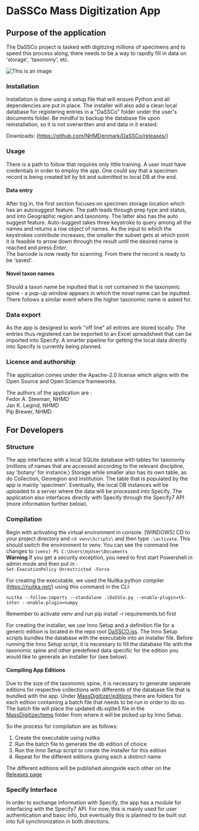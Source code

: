 # DaSSCo Mass Digitization App 

## Purpose of the application
The DaSSCo project is tasked with digitizing millions of specimens and to speed this process along, there needs to be a way to rapidly fill in data on 'storage', 'taxonomy', etc.  

![This is an image](https://github.com/NHMDenmark/DaSSCo/blob/main/docs/MADD_screencap.png)  

### Installation
Installation is done using a setup file that will ensure Python and all dependencies are put in place. The installer will also add a clean local database for registering entries in a "DaSSCo" folder under the user's documents folder. Be mindful to backup the database file upon reinstallation, so it is not overwritten and and data in it erased. 

Downloads: 
(https://github.com/NHMDenmark/DaSSCo/releases/)

### Usage
There is a path to follow that requires only little training. A user must have credentials in order to employ the app. One could say that a specimen record is being created bit by bit and submitted to local DB at the end. 

#### Data entry  
After log in, the first section focuses on specimen storage location which has an autosuggest feature. The path leads through prep type and status, and into Geographic region and taxonomy. The latter also has the auto suggest feature. Auto-suggest takes three keystroke to query among all the names and returns a row object of names. As the input to which the keystrokes contribute increases, the smaller the subset gets at which point it is feasible to arrow down through the result until the desired name is reached and press _Enter_.  
The barcode is now ready for scanning. From there the record is ready to be 'saved'.  

#### Novel taxon names
Should a taxon name be inputted that is *not* contained in the taxonomic spine - a pop-up window appears in which the novel name can be inputted. There follows a similar event where the higher taxonomic name is asked for.  

### Data export  
As the app is designed to work "off line" all entries are stored locally. The entries thus registered can be exported to an Excel spreadsheet that can be imported into Specify. A smarter pipeline for getting the local data directly into Specify is currently being planned. 

### Licence and authorship
The application comes under the Apache-2.0 license which aligns with the Open Source and Open Science frameworks. 
  
The authors of the application are :  
Fedor A. Steeman, NHMD  
Jan K. Legind, NHMD  
Pip Brewer, NHMD

## For Developers 

### Structure
The app interfaces with a local SQLite database with tables for taxonomy (millions of names that are accessed according to the relevant discipline, say 'botany' for instance.) Storage while smaller also has its own table, as do Collection, Georegion and Institution. The table that is populated by the app is mainly 'specimen'.
Eventually, the local DB instances will be uploaded to a server where the data will be processed into Specify. The application also interfaces directly with Specify through the Specify7 API (more information further below). 

### Compilation  
Begin with activating the virtual environment in console. [WINDOWS] CD to your project directory and `cd venv\Scripts\` and then type `.\activate`. This should switch the environment to venv. You can see the command line changes to `(venv) PS C:\Users\myUser\Documents`  
**Warning** If you get a security exception, you need to first start Powershell in admin mode and then put in :  
`Set-ExecutionPolicy Unrestricted -Force`  

For creating the executable, we used the Nuitka python compiler (https://nuitka.net/) using this command in the CLI:
```
nuitka --follow-imports --standalone .\DaSSCo.py --enable-plugin=tk-inter --enable-plugin=numpy
```  

Remember to activate venv and run pip install -r requirements.txt first

For creating the installer, we use Inno Setup and a definition file for a generic edition is located in the repo root [DaSSCO.iss](https://github.com/NHMDenmark/Mass-Digitizer/DaSSCO.iss). The Inno Setup scripts bundles the database with the executable into an installer file. Before running the Inno Setup script, it is necessary to fill the database file with the taxonomic spine and other predefined data specific for the edition you would like to generate an installer for (see below).

#### Compiling App Editions 

Due to the size of the taxonomic spine, it is necessary to generate seperate editions for respective collections with differents of the database file that is bundled with the app. Under [MassDigitizer/editions](https://github.com/NHMDenmark/Mass-Digitizer/tree/main/MassDigitizer/editions/) there are folders for each edition containing a batch file that needs to be run in order to do so. The batch file will place the updated db.sqlite3 file in the [MassDigitizer/temp](https://github.com/NHMDenmark/Mass-Digitizer/tree/main/MassDigitizer/temp/) folder from where it will be picked up by Inno Setup. 

So the process for compilation are as follows: 
1. Create the executable using nuitka
2. Run the batch file to generate the db edition of choice 
3. Run the Inno Setup script to create the installer for this edition 
4. Repeat for the different editions giving each a distinct name

The different editions will be published alongside each other on the [Releases page](https://github.com/NHMDenmark/Mass-Digitizer/releases) 

### Specify Interface 

In order to exchange information with Specify, the app has a module for interfacing with the Specify7 API. For now, this is mainly used for user authentication and basic info, but eventually this is planned to be built out into full synchronization in both directions. 
